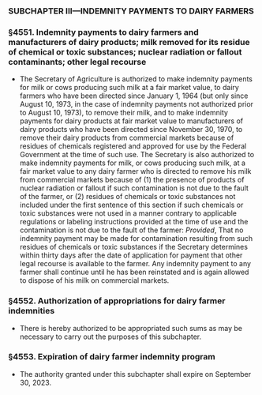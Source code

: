 ### SUBCHAPTER III—INDEMNITY PAYMENTS TO DAIRY FARMERS

### §4551. Indemnity payments to dairy farmers and manufacturers of dairy products; milk removed for its residue of chemical or toxic substances; nuclear radiation or fallout contaminants; other legal recourse
* The Secretary of Agriculture is authorized to make indemnity payments for milk or cows producing such milk at a fair market value, to dairy farmers who have been directed since January 1, 1964 (but only since August 10, 1973, in the case of indemnity payments not authorized prior to August 10, 1973), to remove their milk, and to make indemnity payments for dairy products at fair market value to manufacturers of dairy products who have been directed since November 30, 1970, to remove their dairy products from commercial markets because of residues of chemicals registered and approved for use by the Federal Government at the time of such use. The Secretary is also authorized to make indemnity payments for milk, or cows producing such milk, at a fair market value to any dairy farmer who is directed to remove his milk from commercial markets because of (1) the presence of products of nuclear radiation or fallout if such contamination is not due to the fault of the farmer, or (2) residues of chemicals or toxic substances not included under the first sentence of this section if such chemicals or toxic substances were not used in a manner contrary to applicable regulations or labeling instructions provided at the time of use and the contamination is not due to the fault of the farmer: _Provided_, That no indemnity payment may be made for contamination resulting from such residues of chemicals or toxic substances if the Secretary determines within thirty days after the date of application for payment that other legal recourse is available to the farmer. Any indemnity payment to any farmer shall continue until he has been reinstated and is again allowed to dispose of his milk on commercial markets.

### §4552. Authorization of appropriations for dairy farmer indemnities
* There is hereby authorized to be appropriated such sums as may be necessary to carry out the purposes of this subchapter.

### §4553. Expiration of dairy farmer indemnity program
* The authority granted under this subchapter shall expire on September 30, 2023.